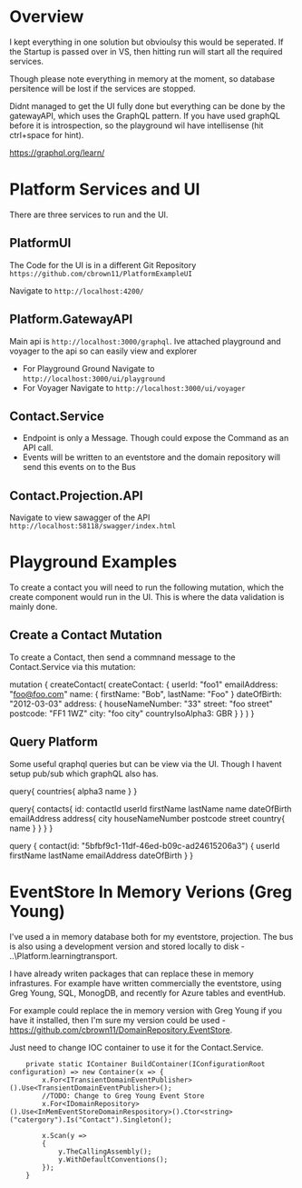 
# Overview

I kept everything in one solution but obvioulsy this would be seperated. If the Startup is passed over in VS, then hitting run will start all the required services. 

Though please note everything in memory at the moment, so database persitence will be lost if the services are stopped.

Didnt managed to get the UI fully done but everything can be done by the gatewayAPI, which uses the GraphQL pattern. If you have used graphQL before it is introspection, so the playground wil have intellisense (hit ctrl+space for hint).

https://graphql.org/learn/


# Platform Services and UI

There are three services to run and the UI. 

## PlatformUI 
The Code for the UI is in a different Git Repository `https://github.com/cbrown11/PlatformExampleUI`

Navigate to `http://localhost:4200/`

## Platform.GatewayAPI

Main api is `http://localhost:3000/graphql`. Ive attached playground and voyager to the api so can easily view and explorer 

- For Playground Ground Navigate to `http://localhost:3000/ui/playground`
- For Voyager  Navigate to `http://localhost:3000/ui/voyager`

## Contact.Service

- Endpoint is only a Message. Though could expose the Command as an API call.
- Events will be written to an eventstore and the domain repository will send this events on to the Bus

## Contact.Projection.API

Navigate to view sawagger of the API `http://localhost:58118/swagger/index.html`

# Playground Examples

To create a contact you will need to run the following mutation, which the create component would run in the UI. This is where the data validation is mainly done.

## Create a Contact Mutation

To create  a Contact, then send a commnand message to the Contact.Service via this mutation: 
 
mutation {
  createContact(
    createContact: {
      userId: "foo1"
      emailAddress: "foo@foo.com"
      name: { firstName: "Bob", lastName: "Foo" }
      dateOfBirth: "2012-03-03"
      address: {
        houseNameNumber: "33"
        street: "foo street"
        postcode: "FF1 1WZ"
        city: "foo city"
        countryIsoAlpha3: GBR
      }
    }
  )
}

## Query Platform

Some useful qraphql queries but can be view via the UI. Though I havent setup pub/sub which graphQL also has.


query{
  countries{
    alpha3
    name
  }
}


query{
  contacts{ 
    id: contactId
    userId
    firstName
    lastName
    name
    dateOfBirth
    emailAddress
    address{
      city
      houseNameNumber
      postcode
      street
      country{
        name
      }
    }
  }
}


query {
  contact(id: "5bfbf9c1-11df-46ed-b09c-ad24615206a3") {
    userId
    firstName
    lastName
    emailAddress
    dateOfBirth
  }
}


# EventStore In Memory Verions (Greg Young)

I've used a in memory database both for my eventstore, projection. The bus is also using a development version and stored locally to disk - ..\Platform\.learningtransport.


I have already writen packages that can replace these in memory infrastures. For example have written commercially  the eventstore, using Greg Young, SQL, MonogDB, and recently for Azure tables and eventHub.


For example could replace the in memory version with Greg Young if you have it installed, then I'm sure my version could be used - https://github.com/cbrown11/DomainRepository.EventStore. 

Just need to change IOC container to use it for the Contact.Service.


        private static IContainer BuildContainer(IConfigurationRoot configuration) => new Container(x => {
            x.For<ITransientDomainEventPublisher>().Use<TransientDomainEventPublisher>();
            //TODO: Change to Greg Young Event Store 
            x.For<IDomainRepository>().Use<InMemEventStoreDomainRespository>().Ctor<string>("catergory").Is("Contact").Singleton();

            x.Scan(y =>
            {
                y.TheCallingAssembly();
                y.WithDefaultConventions();
            });
        }




